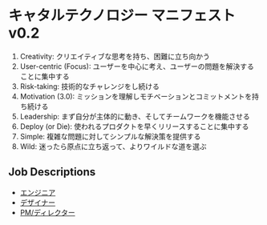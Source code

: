 # キャタルテクノロジー マニフェスト v0.2

1. Creativity: クリエイティブな思考を持ち、困難に立ち向かう
1. User-centric (Focus): ユーザーを中心に考え、ユーザーの問題を解決することに集中する
1. Risk-taking: 技術的なチャレンジをし続ける
1. Motivation (3.0): ミッションを理解しモチベーションとコミットメントを持ち続ける
1. Leadership: まず自分が主体的に動き、そしてチームワークを機能させる
1. Deploy (or Die): 使われるプロダクトを早くリリースすることに集中する
1. Simple: 複雑な問題に対してシンプルな解決策を提供する
1. Wild: 迷ったら原点に立ち返って、よりワイルドな道を選ぶ

## Job Descriptions
- [エンジニア](engineer.ja.md)
- [デザイナー](designer.ja.md)
- [PM/ディレクター](product_manager.ja.md)
